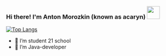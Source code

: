 ### Hi there! I'm Anton Morozkin (known as acaryn) <img src=https://user-images.githubusercontent.com/1303154/88677602-1635ba80-d120-11ea-84d8-d263ba5fc3c0.gif width="35">

[![Top Langs](https://github-readme-stats.vercel.app/api/top-langs/?username=a173&layout=compact)](https://github.com/anuraghazra/github-readme-stats)

- 🔭 I’m student 21 school
- 🌱 I’m Java-developer
